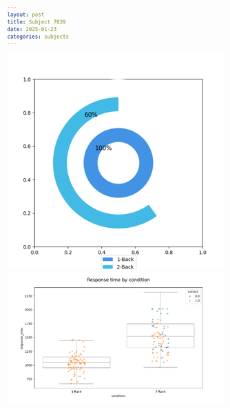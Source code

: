 ```yaml
---
layout: post
title: Subject 7039
date: 2025-01-23
categories: subjects
---
```


![](data/7039/run-3/7039_accuracy_by_condition.png)
![](data/7039/run-3/7039_response_time_by_condition.png)
